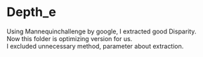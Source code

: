 # Depth_e

Using Mannequinchallenge by google, I extracted good Disparity.<br>
Now this folder is optimizing version for us.<br>
I excluded unnecessary method, parameter about extraction. 
